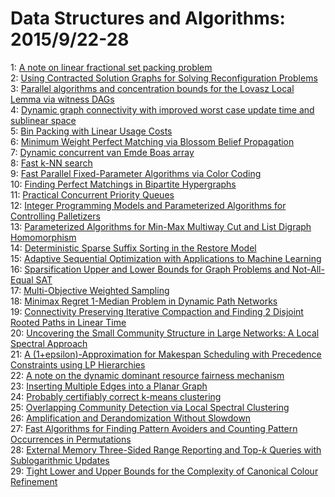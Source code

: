 # Data Structures and Algorithms: 2015/9/22-28  
1: [A note on linear fractional set packing problem](https://doi.org/10.48550/arXiv.1509.06332)  
2: [Using Contracted Solution Graphs for Solving Reconfiguration Problems](https://doi.org/10.48550/arXiv.1509.06357)  
3: [Parallel algorithms and concentration bounds for the Lovasz Local Lemma  via witness DAGs](https://doi.org/10.48550/arXiv.1509.06430)  
4: [Dynamic graph connectivity with improved worst case update time and  sublinear space](https://doi.org/10.48550/arXiv.1509.06464)  
5: [Bin Packing with Linear Usage Costs](https://doi.org/10.48550/arXiv.1509.06712)  
6: [Minimum Weight Perfect Matching via Blossom Belief Propagation](https://doi.org/10.48550/arXiv.1509.06849)  
7: [Dynamic concurrent van Emde Boas array](https://doi.org/10.48550/arXiv.1509.06948)  
8: [Fast k-NN search](https://doi.org/10.48550/arXiv.1509.06957)  
9: [Fast Parallel Fixed-Parameter Algorithms via Color Coding](https://doi.org/10.48550/arXiv.1509.06984)  
10: [Finding Perfect Matchings in Bipartite Hypergraphs](https://doi.org/10.48550/arXiv.1509.07007)  
11: [Practical Concurrent Priority Queues](https://doi.org/10.48550/arXiv.1509.07053)  
12: [Integer Programming Models and Parameterized Algorithms for Controlling  Palletizers](https://doi.org/10.48550/arXiv.1509.07278)  
13: [Parameterized Algorithms for Min-Max Multiway Cut and List Digraph  Homomorphism](https://doi.org/10.48550/arXiv.1509.07404)  
14: [Deterministic Sparse Suffix Sorting in the Restore Model](https://doi.org/10.48550/arXiv.1509.07417)  
15: [Adaptive Sequential Optimization with Applications to Machine Learning](https://doi.org/10.48550/arXiv.1509.07422)  
16: [Sparsification Upper and Lower Bounds for Graph Problems and  Not-All-Equal SAT](https://doi.org/10.48550/arXiv.1509.07437)  
17: [Multi-Objective Weighted Sampling](https://doi.org/10.48550/arXiv.1509.07445)  
18: [Minimax Regret 1-Median Problem in Dynamic Path Networks](https://doi.org/10.48550/arXiv.1509.07600)  
19: [Connectivity Preserving Iterative Compaction and Finding 2 Disjoint  Rooted Paths in Linear Time](https://doi.org/10.48550/arXiv.1509.07680)  
20: [Uncovering the Small Community Structure in Large Networks: A Local  Spectral Approach](https://doi.org/10.48550/arXiv.1509.07715)  
21: [A (1+epsilon)-Approximation for Makespan Scheduling with Precedence  Constraints using LP Hierarchies](https://doi.org/10.48550/arXiv.1509.07808)  
22: [A note on the dynamic dominant resource fairness mechanism](https://doi.org/10.48550/arXiv.1509.07935)  
23: [Inserting Multiple Edges into a Planar Graph](https://doi.org/10.48550/arXiv.1509.07952)  
24: [Probably certifiably correct k-means clustering](https://doi.org/10.48550/arXiv.1509.07983)  
25: [Overlapping Community Detection via Local Spectral Clustering](https://doi.org/10.48550/arXiv.1509.07996)  
26: [Amplification and Derandomization Without Slowdown](https://doi.org/10.48550/arXiv.1509.08123)  
27: [Fast Algorithms for Finding Pattern Avoiders and Counting Pattern  Occurrences in Permutations](https://doi.org/10.48550/arXiv.1509.08216)  
28: [External Memory Three-Sided Range Reporting and Top-$k$ Queries with  Sublogarithmic Updates](https://doi.org/10.48550/arXiv.1509.08240)  
29: [Tight Lower and Upper Bounds for the Complexity of Canonical Colour  Refinement](https://doi.org/10.48550/arXiv.1509.08251)  